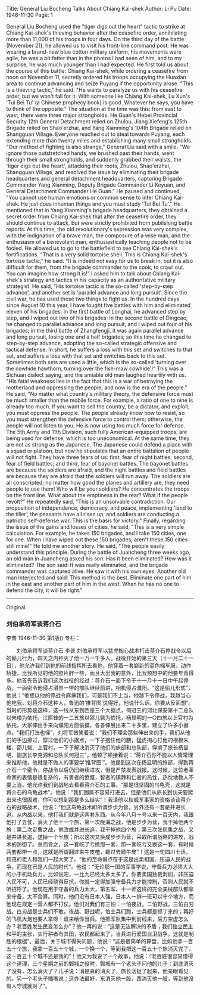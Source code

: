 Title: General Liu Bocheng Talks About Chiang Kai-shek
Author: Li Pu
Date: 1946-11-30
Page: 1

General Liu Bocheng used the "tiger digs out the heart" tactic to strike at Chiang Kai-shek's thieving behavior after the ceasefire order, annihilating more than 11,000 of his troops in four days. On the third day of the battle (November 21), he allowed us to visit his front-line command post. He was wearing a brand-new blue cotton military uniform, his movements were agile, he was a bit fatter than in the photos I had seen of him, and to my surprise, he was much younger than I had expected. He first told us about the course of this battle: Chiang Kai-shek, while ordering a ceasefire from noon on November 11, secretly ordered his troops occupying the Huaxian area to continue advancing and seize Puyang if the opportunity arose. "This is a thieving tactic," he said. "He wants to paralyze us with his ceasefire order, but we won't fall for it. With someone like Chiang Kai-shek, Lu Xun's 'Tui Bei Tu' (a Chinese prophecy book) is good. Whatever he says, you have to think of the opposite." The situation at the time was this: from east to west, there were three major strongholds. He Guan's Hebei Provincial Security 12th General Detachment relied on Zhulou, Jiang Xiefeng's 125th Brigade relied on Shao'erzhai, and Yang Xianming's 104th Brigade relied on Shangguan Village. Everyone reached out to steal towards Puyang, each extending more than twenty miles and establishing many small strongholds. "Our method of fighting is also strange," General Liu said with a smile. "We ignore those outstretched hands, we brushed past their hands, went through their small strongholds, and suddenly grabbed their waists, the 'tiger digs out the heart', attacking their roots, Zhulou, Shao'erzhai, Shangguan Village, and resolved the issue by eliminating their brigade headquarters and general detachment headquarters, capturing Brigade Commander Yang Xianming, Deputy Brigade Commander Li Keyuan, and General Detachment Commander He Guan." He paused and continued, "You cannot use human emotions or common sense to infer Chiang Kai-shek. He just does inhuman things and you must study 'Tui Bei Tu'." He mentioned that in Yang Xianming's brigade headquarters, they obtained a secret order from Chiang Kai-shek that after the ceasefire order, they should continue to attack, but were strictly prohibited from publishing battle reports. At this time, the old revolutionary's expression was very complex, with the indignation of a brave man, the composure of a wise man, and the enthusiasm of a benevolent man, enthusiastically teaching people not to be fooled. He allowed us to go to the battlefield to see Chiang Kai-shek's fortifications. "That is a very solid tortoise shell. This is Chiang Kai-shek's tortoise tactic," he said. "It is indeed not easy for us to break in, but it is also difficult for them, from the brigade commander to the cook, to crawl out. You can imagine how strong it is!" I asked him to talk about Chiang Kai-shek's strategy and tactics in his capacity as an authoritative military strategist. He said, "His tortoise tactic is the so-called 'step-by-step advance', and another set is 'parallel advance and long pursuit'. Since the civil war, he has used these two things to fight us. In the hundred days since August 10 this year, I have fought five battles with him and eliminated eleven of his brigades. In the first battle of Longhai, he advanced step by step, and I wiped out two of his brigades; in the second battle of Dingcao, he changed to parallel advance and long pursuit, and I wiped out four of his brigades; in the third battle of Zhangfengji, it was again parallel advance and long pursuit, losing one and a half brigades; so this time he changed to step-by-step advance, adopting the so-called strategic offensive and tactical defense. In short, he suffers a loss with this set and switches to that set, and suffers a loss with that set and switches back to this set. Sometimes both sets are used a little, which is the so-called 'turning over the cowhide hawthorn, turning over the fish-maw cowhide'!" This was a Sichuan dialect saying, and the amiable old man laughed heartily with us. "His fatal weakness lies in the fact that this is a war of betraying the motherland and oppressing the people, and now is the era of the people." He said, "No matter what country's military theory, the defensive force must be much smaller than the mobile force. For example, a ratio of one to nine is already too much. If you want to sell the country, be a dictator, and exploit, you must oppress the people. The people already know how to resist, so you must strengthen the defensive force to control them; otherwise, the people will not listen to you. He is now using too much force for defense. The 5th Army and 11th Division, such fully American-equipped troops, are being used for defense, which is too uneconomical. At the same time, they are not as strong as the Japanese. The Japanese could defend a place with a squad or platoon, but now he stipulates that an entire battalion of people will not fight. They have three fears of us: first, fear of night battles; second, fear of field battles; and third, fear of bayonet battles. The bayonet battles are because the soldiers are afraid, and the night battles and field battles are because they are afraid that the soldiers will run away. The soldiers are all conscripted; no matter how good the planes and artillery are, they need people to use them! Who will be your soldiers? He concentrates the troops on the front line. What about the emptiness in the rear? What if the people revolt?" He repeatedly said, "This is an unsolvable contradiction. Our proposition of independence, democracy, and peace, implementing 'land to the tiller', the peasants have all risen up, and soldiers are conducting a patriotic self-defense war. This is the basis for victory." Finally, regarding the issue of the gains and losses of cities, he said, "This is a very simple calculation. For example, he takes 150 brigades, and I take 150 cities, one for one. When I have wiped out these 150 brigades, aren't these 150 cities still mine!" He told me another story. He said, "The people easily understand this principle. During the battle of Juancheng three weeks ago, an old man in Juancheng asked his son: Has it been eliminated? How was it eliminated? The son said: It was really eliminated, and the brigade commander was captured alive. He saw it with his own eyes. Another old man interjected and said: This method is the best. Eliminate one part of him in the east and another part of him in the west. When he has no one to defend the city, it will be right."



<hr /> 

Original: 


### 刘伯承将军谈蒋介石
李普
1946-11-30
第1版()
专栏：

　　刘伯承将军谈蒋介石
    李普
    刘伯承将军以猛虎掏心战术打击蒋介石停战令以后的偷儿行为，四天之内歼灭了他一万一千多人。战役开始的第三天（十一月二十一日），他允许我们到他的前线指挥所去看他，他穿着一套崭新的蓝色棉军服，动作矫捷，比我所见的他的照片胖一些，而且大出我的意外，比我预想中的他要年青得多。他首先告诉我们这次战役的经过：蒋介石一面下令于十一月十一日中午起停战，一面密令他侵占滑县一带的部队继续前进，相机侵占濮阳。“这是偷儿形式”，他说：“他想以他的停战令麻痹我们，可是我们不上当，他越下令停战，我越当心他吃我，对蒋介石这种人，鲁迅的‘推背图’说得好，他说什么话，你要从反面想”。当时的形势是这样，这一线从东到西是三个大据点，何冠三的河北保安第十二总队以朱楼为依托，江匣锋的一二五旅以邵儿砦为依托，杨显明的一○四旅以上官村为依托，大家伸出手来向濮阳方面偷摸，各各伸展出来二十多里，建立了许多小据点。“我们打法也怪”，刘将军微笑着说：“我们不理会那些伸出来的手，我们从他们的手边擦过，穿过他们的小据点，一下子抱住他的腰，猛虎掏心打他的根根朱楼、邵儿砦、上官村，一下子解决消灭了他们的旅部和总队部，俘虏了旅长杨显明、副旅长李克源和总队长何冠三”。他顿了顿接着说：“蒋介石你不能以人情常理来推断他，他就是不做人的事要学‘推背图’”。他提到这次在杨显明的旅部，得到蒋介石一个密令，停战令以后仍旧继续进攻，但是严禁发表战报。这时候，这位老革命家的表情是很复杂的，有勇者的愤慨，智者的镇静和仁者的热忱，热忱地教人不要上当。他允许我们到战地去看看蒋介石的工事。“那是很坚固的乌龟壳，这就是蒋介石的乌龟战术”。他说：“我们固属不容易打进去，但是他们从旅长到伙夫要爬出来也很困难，你可以想到那是多么结实”！我请他以权威军事家的资格谈谈蒋介石的战略战术，他说：“他这乌龟战术即所谓步步为营，另外还有一套是并进长追。从内战以来，他打我们就是这两套东西。从今年八月十号以来一百天内，我跟他打了五仗，消灭了他十一个旅，第一次陇海之战，他是步步为营，我干掉他两个旅；第二次定曹之战，他改成并进长追，我干掉他四个旅；第三次张凤集之战，又是并进长追，送掉一个半旅；所以这次又换成步步为营，采取所谓战略的进攻，战术的防御了。总而言之，这一套吃了亏换那一套，那一套吃亏又换这一套，有时候两套都带一点，这就是所谓翻过来牛皮楂，翻过去鳔牛皮”！这是一句四川土话，和蔼的老人和我们一起大笑了。“他的至命弱点在于这是出卖祖国、压迫人民的战争，而现在已是人民的时代”。他说：“无论那一国的军事学说，守备兵力必须大大的小于机动兵力，比如说吧，一比九已经太多太多了。你要卖国独裁剥削，非压迫人民不可，人民已经晓得反抗，你就一定得加强守备兵力才能控制，否则人民就不听招呼了。他现在用于守备的兵力太大，第五军、十一师这样的完全美械部队都拿来守备，太不合算。同时，他们没有日本人强，日本人一排一班可以守个地方，而他现在规定一营人都不打仗。他们对我们有三怕：一怕夜战，二怕野战，三怕白刃战。白刃战是士兵们不敢，夜战、野战呢，怕士兵们跑，士兵都是抓丁来的；再好的飞机大炮也要人拿呀！谁来给你当兵。他把军队集中到前线来，后方空虚怎么办？老百姓发生民变怎么办”？他一再的说：“这是无法解决的矛盾；我们独立民主和平的主张，实行耕者有其田，农民都起来了，当兵进行爱国自卫战争，这就是制胜的根据”。最后，关于城市得失问题，他说：“这是很简单的算盘，比如他拿一百五十个旅，我拿一百五十个城，一个换一个，等到我把这一百五十个旅消灭完了，这一百五十个城不还是我的”！他又为我说了一个故事，他说：“老百姓很容易懂得这个道理，三个星期之前的鄄城之役时，鄄城有一个老头子问他的儿子：到底消灭了没有，怎么消灭了？儿子说：消是真的消灭了，旅长活捉了起来，他亲眼看见的。另一个老头子插嘴说：这办法最好，东消灭他一股，西消灭他一股，等到他没有人守城就对了”。
